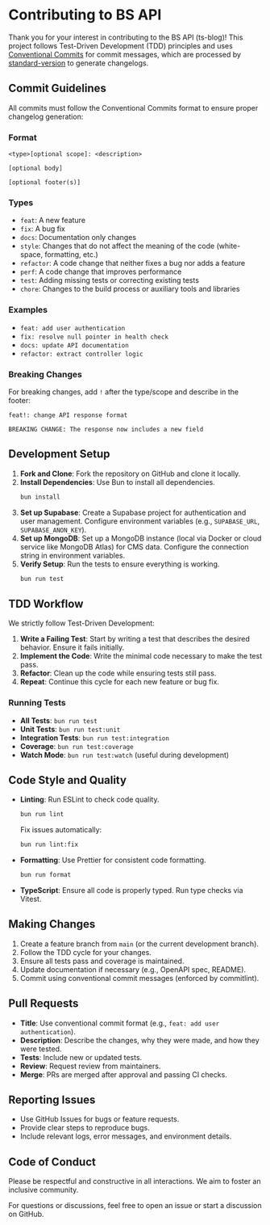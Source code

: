 # Contributing to BS API

Thank you for your interest in contributing to the BS API (ts-blog)! This project follows Test-Driven Development (TDD) principles and uses [Conventional Commits](https://conventionalcommits.org/) for commit messages, which are processed by [standard-version](https://github.com/conventional-changelog/standard-version) to generate changelogs.

## Commit Guidelines

All commits must follow the Conventional Commits format to ensure proper changelog generation:

### Format

```
<type>[optional scope]: <description>

[optional body]

[optional footer(s)]
```

### Types

- `feat`: A new feature
- `fix`: A bug fix
- `docs`: Documentation only changes
- `style`: Changes that do not affect the meaning of the code (white-space, formatting, etc.)
- `refactor`: A code change that neither fixes a bug nor adds a feature
- `perf`: A code change that improves performance
- `test`: Adding missing tests or correcting existing tests
- `chore`: Changes to the build process or auxiliary tools and libraries

### Examples

- `feat: add user authentication`
- `fix: resolve null pointer in health check`
- `docs: update API documentation`
- `refactor: extract controller logic`

### Breaking Changes

For breaking changes, add `!` after the type/scope and describe in the footer:

```
feat!: change API response format

BREAKING CHANGE: The response now includes a new field
```

## Development Setup

1. **Fork and Clone**: Fork the repository on GitHub and clone it locally.
2. **Install Dependencies**: Use Bun to install all dependencies.
   ```bash
   bun install
   ```
3. **Set up Supabase**: Create a Supabase project for authentication and user management. Configure environment variables (e.g., `SUPABASE_URL`, `SUPABASE_ANON_KEY`).
4. **Set up MongoDB**: Set up a MongoDB instance (local via Docker or cloud service like MongoDB Atlas) for CMS data. Configure the connection string in environment variables.
5. **Verify Setup**: Run the tests to ensure everything is working.
   ```bash
   bun run test
   ```

## TDD Workflow

We strictly follow Test-Driven Development:

1. **Write a Failing Test**: Start by writing a test that describes the desired behavior. Ensure it fails initially.
2. **Implement the Code**: Write the minimal code necessary to make the test pass.
3. **Refactor**: Clean up the code while ensuring tests still pass.
4. **Repeat**: Continue this cycle for each new feature or bug fix.

### Running Tests

- **All Tests**: `bun run test`
- **Unit Tests**: `bun run test:unit`
- **Integration Tests**: `bun run test:integration`
- **Coverage**: `bun run test:coverage`
- **Watch Mode**: `bun run test:watch` (useful during development)

## Code Style and Quality

- **Linting**: Run ESLint to check code quality.
  ```bash
  bun run lint
  ```
  Fix issues automatically:
  ```bash
  bun run lint:fix
  ```
- **Formatting**: Use Prettier for consistent code formatting.
  ```bash
  bun run format
  ```
- **TypeScript**: Ensure all code is properly typed. Run type checks via Vitest.

## Making Changes

1. Create a feature branch from `main` (or the current development branch).
2. Follow the TDD cycle for your changes.
3. Ensure all tests pass and coverage is maintained.
4. Update documentation if necessary (e.g., OpenAPI spec, README).
5. Commit using conventional commit messages (enforced by commitlint).

## Pull Requests

- **Title**: Use conventional commit format (e.g., `feat: add user authentication`).
- **Description**: Describe the changes, why they were made, and how they were tested.
- **Tests**: Include new or updated tests.
- **Review**: Request review from maintainers.
- **Merge**: PRs are merged after approval and passing CI checks.

## Reporting Issues

- Use GitHub Issues for bugs or feature requests.
- Provide clear steps to reproduce bugs.
- Include relevant logs, error messages, and environment details.

## Code of Conduct

Please be respectful and constructive in all interactions. We aim to foster an inclusive community.

For questions or discussions, feel free to open an issue or start a discussion on GitHub.

